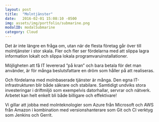```yaml
---
layout: post
title:  "Molntjänster"
date:   2016-02-01 15:08:10 -0500
img: assets/img/portfolio/submarine.png
modalID: modalSubmarine
category: Cloud
---
```


Det är inte längre en fråga om, utan när de flesta företag går över till molntjänster i stor skala.
Fler och fler ser fördelarna med att slippa lagra information lokalt och slippa lokala programvaruinstallationer.

Möjligheten att få IT levererad ”på kran” och bara betala för det man använder,
är för många beslutsfattare en dröm som håller på att realiseras.

Och fördelarna med molnbaserade tjänster är många.
Den egna IT-infrastrukturen blir både säkrare och stabilare. Samtidigt undviks stora investeringar i driftmiljö som exempelvis datorhallar, servrar och nätverk. Arbetet kan helt enkelt bli både billigare och effektivare!

Vi gillar att jobba med molnteknologier som Azure från Microsoft och AWS från Amazon i kombination med versionshanterare som Git och CI verktyg som Jenkins och Gerrit.